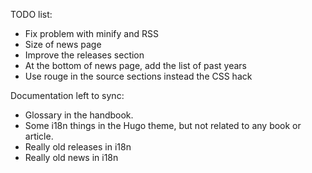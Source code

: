 TODO list:

- Fix problem with minify and RSS
- Size of news page
- Improve the releases section
- At the bottom of news page, add the list of past years
- Use rouge in the source sections instead the CSS hack

Documentation left to sync:

- Glossary in the handbook.
- Some i18n things in the Hugo theme, but not related to any book or article.
- Really old releases in i18n
- Really old news in i18n
